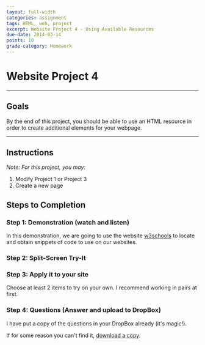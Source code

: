 ```yaml
---
layout: full-width
categories: assignment
tags: HTML, web, project
excerpt: Website Project 4 - Using Available Resources
due-date: 2014-03-14
points: 10
grade-category: Homework
---
```


# Website Project 4 #
---


## Goals ##

By the end of this project, you should be able to use an HTML resource in order to create additional elements for your webpage.

---


## Instructions ##

*Note:  For this project, you may:*

1.  Modify Project 1 or Project 3
2.  Create a new page



## Steps to Completion ##

### Step 1:  Demonstration (watch and listen) ###

In this demonstration, we are going to use the website [w3schools](http://www.w3schools.com/html/default.asp) to locate and obtain snippets of code to use on our websites.

### Step 2:  Split-Screen Try-It ###

### Step 3:  Apply it to your site ###

Choose at least 2 items to try on your own.  I recommend working in pairs at first.

### Step 4:  Questions (Answer and upload to DropBox)

I have put a copy of the questions in your DropBox already (it's magic!).

If for some reason you can't find it, [download a copy](https://dl.dropboxusercontent.com/u/3135266/classes/Assignments/Web/project-4-questions.docx).





